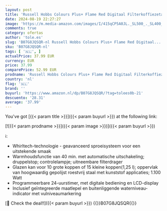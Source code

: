 ```yaml
---
layout: post
title: 'Russell Hobbs Colours Plus+ Flame Red Digitaal Filterkoffiezetapparaat Rood  incl. Glazen Kan   Programmeerbare Timer  10 Koppen  1 25L   24031-56'
date: 2024-08-19 22:27:27
image: 'https://m.media-amazon.com/images/I/415qCP5A0JL._SL500_._SL400_.jpg'
comments: true
category: ofertas
author: 'tole.es'
slug: 'B07G8JQSQR-nl Russell Hobbs Colours Plus+ Flame Red Digitaal...'
sku: 'B07G8JQSQR-nl'
tags: [ '🇳🇱', ]
actualPrice: 37.99 EUR
currency: EUR
price: 37.99
comparePrice: 52.99 EUR
prodname: 'Russell Hobbs Colours Plus+ Flame Red Digitaal Filterkoffiezetapparaat Rood  incl. Glazen Kan   Programmeerbare Timer  10 Koppen  1 25L   24031-56'
country: 'nl'
flag: '🇳🇱'
brand: ''
buyurl: 'https://www.amazon.nl/dp/B07G8JQSQR/?tag=tolees0b-21'
descuento: '28.31'
average: '37.99'
---
```


You've got [{{< param title >}}]({{< param buyurl >}}) at the following link:

[![{{< param prodname >}}]({{< param image >}})]({{< param buyurl >}})

ℹ️:

- Whirltech-technologie - geavanceerd sproeisysteem voor een uitstekende smaak
- Warmhoudsfunctie van 40 min. met automatische uitschakeling; druppelstop; controlelampje; uitneembare filterdrager
- Glazen kan voor 10 grote koppen of 15 kleine koppen(1,25 l); oppervlak van hoogwaardig gepolijst roestvrij staal met kunststof applicaties; 1.100 Watt
- Programmeerbare 24-uurstimer, met digitale bediening en LCD-display
- Inclusief geïntegreerde maatlepel en buitenliggende waterniveau-indicator met vulniveaumarkering

[🛒 Check the deal!!]({{< param buyurl >}})
{{<world>}}B07G8JQSQR{{</world>}}
